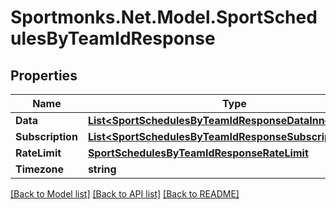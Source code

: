 # Sportmonks.Net.Model.SportSchedulesByTeamIdResponse

## Properties

Name | Type | Description | Notes
------------ | ------------- | ------------- | -------------
**Data** | [**List&lt;SportSchedulesByTeamIdResponseDataInner&gt;**](SportSchedulesByTeamIdResponseDataInner.md) |  | [optional] 
**Subscription** | [**List&lt;SportSchedulesByTeamIdResponseSubscriptionInner&gt;**](SportSchedulesByTeamIdResponseSubscriptionInner.md) |  | [optional] 
**RateLimit** | [**SportSchedulesByTeamIdResponseRateLimit**](SportSchedulesByTeamIdResponseRateLimit.md) |  | [optional] 
**Timezone** | **string** |  | [optional] 

[[Back to Model list]](../README.md#documentation-for-models) [[Back to API list]](../README.md#documentation-for-api-endpoints) [[Back to README]](../README.md)

